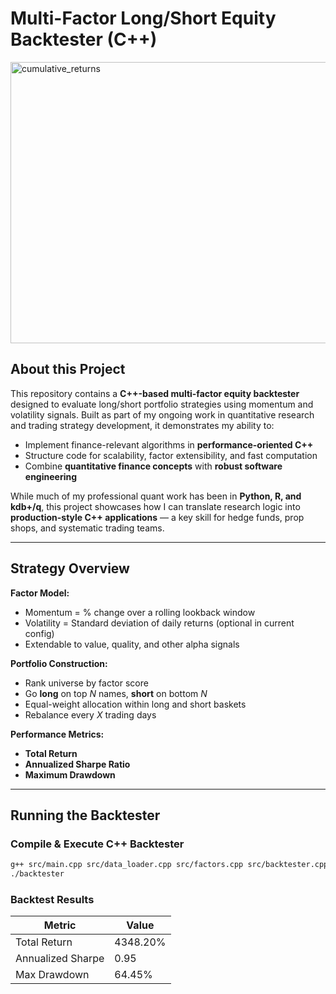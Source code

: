 # Multi-Factor Long/Short Equity Backtester (C++)

<img width="700" height="450" alt="cumulative_returns" src="https://github.com/user-attachments/assets/344be388-9350-4b77-bd6e-8e164c9934d5" />

## About this Project
This repository contains a **C++-based multi-factor equity backtester** designed to evaluate long/short portfolio strategies using momentum and volatility signals. Built as part of my ongoing work in quantitative research and trading strategy development, it demonstrates my ability to:

- Implement finance-relevant algorithms in **performance-oriented C++**
- Structure code for scalability, factor extensibility, and fast computation
- Combine **quantitative finance concepts** with **robust software engineering**

While much of my professional quant work has been in **Python, R, and kdb+/q**, this project showcases how I can translate research logic into **production-style C++ applications** — a key skill for hedge funds, prop shops, and systematic trading teams.

---

## Strategy Overview

**Factor Model:**
- Momentum = % change over a rolling lookback window
- Volatility = Standard deviation of daily returns (optional in current config)
- Extendable to value, quality, and other alpha signals

**Portfolio Construction:**
- Rank universe by factor score
- Go **long** on top *N* names, **short** on bottom *N*
- Equal-weight allocation within long and short baskets
- Rebalance every *X* trading days

**Performance Metrics:**
- **Total Return**
- **Annualized Sharpe Ratio**
- **Maximum Drawdown**

---

## Running the Backtester
### Compile & Execute C++ Backtester
```bash
g++ src/main.cpp src/data_loader.cpp src/factors.cpp src/backtester.cpp -o backtester
./backtester
```

### Backtest Results

| Metric            | Value    |
|-------------------|----------|
| Total Return      | 4348.20% |
| Annualized Sharpe | 0.95     |
| Max Drawdown      | 64.45%   |

